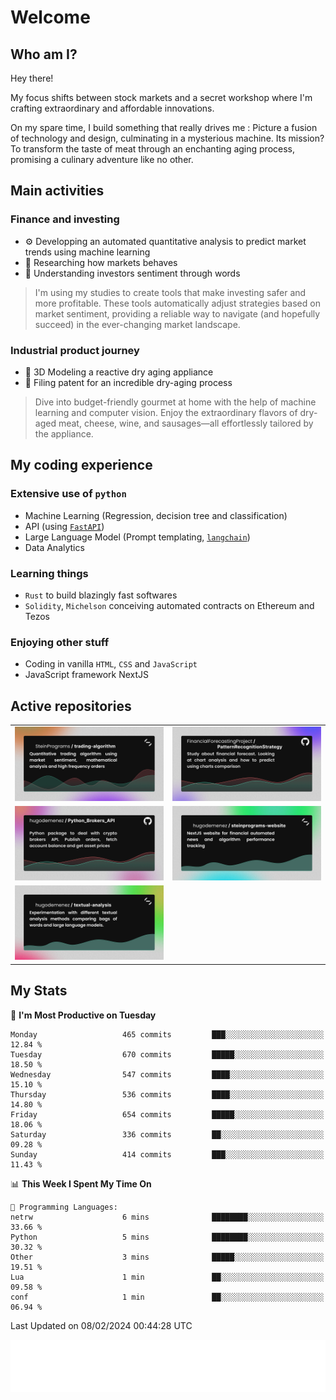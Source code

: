 # Welcome 

## Who am I?

Hey there! 

My focus shifts between stock markets and a secret workshop where I'm crafting extraordinary and affordable innovations. 



On my spare time, I build something that really drives me :
Picture a fusion of technology and design, culminating in a mysterious machine. 
Its mission? To transform the taste of meat through an enchanting aging process, promising a culinary adventure like no other.

## Main activities

### Finance and investing
* ⚙️ Developping an automated quantitative analysis to predict market trends using machine learning
* 📝 Researching how markets behaves
* 🧠 Understanding investors sentiment through words

> I'm using my studies to create tools that make investing safer and more profitable. These tools automatically adjust strategies based on market sentiment, providing a reliable way to navigate (and hopefully succeed) in the ever-changing market landscape.

### Industrial product journey
* 🚀 3D Modeling a reactive dry aging appliance
* 📎 Filing patent for an incredible dry-aging process

> Dive into budget-friendly gourmet at home with the help of machine learning and computer vision. Enjoy the extraordinary flavors of dry-aged meat, cheese, wine, and sausages—all effortlessly tailored by the appliance.

## My coding experience

### Extensive use of `python` 

* Machine Learning (Regression, decision tree and classification)
* API (using [`FastAPI`](https://fastapi.tiangolo.com))
* Large Language Model (Prompt templating, [`langchain`](https://python.langchain.com/docs/get_started/introduction))
* Data Analytics

### Learning things

* `Rust` to build blazingly fast softwares
* `Solidity`, `Michelson` conceiving automated contracts on Ethereum and Tezos

### Enjoying other stuff

* Coding in vanilla `HTML`, `CSS` and `JavaScript` 
* JavaScript framework NextJS
  
## Active repositories
|||
| ------------- | ------------- |
|[![Python Trading Algorithm](assets/base_python_architecture.png)](https://github.com/SteinPrograms/base-python-architecture)|[![Quantitative Prediction](assets/pattern_recognition_strategy.png)](https://github.com/FinancialForecastingProject/PatternRecognitionStrategy.git)|
|[![Broker SDK](assets/python_brokers_api.png)](https://github.com/hugodemenez/Python_Brokers_API)|[![NextJS Website](assets/steinprograms-website.png)](https://github.com/hugodemenez/steinprograms-website)|
|[![Textual](assets/textual-analysis.png)](https://github.com/hugodemenez/textual-analysis)||


## My Stats

<!--START_SECTION:waka-->
📅 **I'm Most Productive on Tuesday** 

```text
Monday                   465 commits         ███░░░░░░░░░░░░░░░░░░░░░░   12.84 % 
Tuesday                  670 commits         █████░░░░░░░░░░░░░░░░░░░░   18.50 % 
Wednesday                547 commits         ████░░░░░░░░░░░░░░░░░░░░░   15.10 % 
Thursday                 536 commits         ████░░░░░░░░░░░░░░░░░░░░░   14.80 % 
Friday                   654 commits         █████░░░░░░░░░░░░░░░░░░░░   18.06 % 
Saturday                 336 commits         ██░░░░░░░░░░░░░░░░░░░░░░░   09.28 % 
Sunday                   414 commits         ███░░░░░░░░░░░░░░░░░░░░░░   11.43 % 
```


📊 **This Week I Spent My Time On** 

```text
💬 Programming Languages: 
netrw                    6 mins              ████████░░░░░░░░░░░░░░░░░   33.66 % 
Python                   5 mins              ████████░░░░░░░░░░░░░░░░░   30.32 % 
Other                    3 mins              █████░░░░░░░░░░░░░░░░░░░░   19.51 % 
Lua                      1 min               ██░░░░░░░░░░░░░░░░░░░░░░░   09.58 % 
conf                     1 min               ██░░░░░░░░░░░░░░░░░░░░░░░   06.94 % 
```


 Last Updated on 08/02/2024 00:44:28 UTC
<!--END_SECTION:waka-->

![Coding metrics](metrics.plugin.wakatime.svg)
